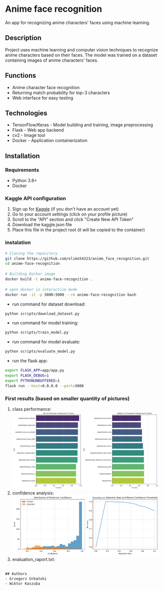 # Anime face recognition

An app for recognizing anime characters' faces using machine learning.

## Description

Project uses machine learning and computer vision techniques to recognize anime characters based on their faces. The model was trained on a dataset containing images of anime characters' faces.

## Functions

- Anime character face recognition
- Returning match probability for top-3 characters
- Web interface for easy testing
## Technologies

- TensorFlow/Keras - Model building and training, image preprocessing
- Flask - Web app backend
- cv2 - Image tool
- Docker - Application containerization

## Installation

### Requirements
- Python 3.8+
- Docker

### Kaggle API configuration
1. Sign up for [Kaggle](https://www.kaggle.com) (if you don't have an account yet)
2. Go to your account settings (click on your profile picture)
3. Scroll to the "API" section and click "Create New API Token"
4. Download the kaggle.json file
5. Place this file in the project root (it will be copied to the container)

### instalation

```bash
# Cloning the repository
git clone https://github.com/olimo54323/anime_face_recognition.git
cd anime-face-recognition 

# Building Docker image
docker build -t anime-face-recognition .

# open docker in interactive mode
docker run -it -p 5000:5000 --rm anime-face-recognition bash
```
- run command for dataset download:
```bash
python scripts/download_dataset.py
```
- run command for model training:
```bash
python scripts/train_model.py
```

- run command for model evaluate:
```bash
python scripts/evaluate_model.py
```
- run the flask app:
```bash
export FLASK_APP=app/app.py
export FLASK_DEBUG=1
export PYTHONUNBUFFERED=1
flask run --host=0.0.0.0 --port=5000
```

### First results (based on smaller quantity of pictures)
1. class performance:
![class performance](img/class_performance.png)
2. confidence analysis:
![confidence analysis](img/confidence_analysis.png)
3. evaluation_raport.txt:
```

## Authors
- Grzegorz Urbański
- Wiktor Kaszuba